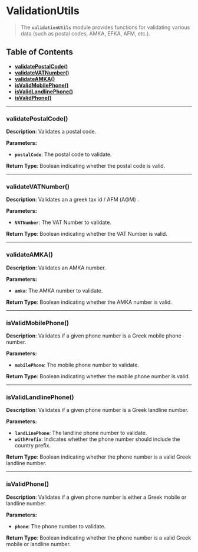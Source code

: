 # ValidationUtils

> The **`validationUtils`** module provides functions for validating various data (such as postal codes, AMKA, EFKA, AFM, etc.).

## Table of Contents

- [**validatePostalCode()**](#validatePostalCode)
- [**validateVATNumber()**](#validateVATNumber)
- [**validateAMKA()**](#validateAMKA)
- [**isValidMobilePhone()**](#isValidMobilePhone)
- [**isValidLandlinePhone()**](#isValidLandlinePhone)
- [**isValidPhone()**](#isValidPhone)

---

### validatePostalCode()<a id='validatePostalCode'></a>

**Description**: Validates a postal code.

**Parameters:**

- **`postalCode`**: The postal code to validate.

**Return Type**: Boolean indicating whether the postal code is valid.

---

### validateVATNumber()<a id='validateVATNumber'></a>

**Description**: Validates an a greek tax id / AFM (ΑΦΜ) .

**Parameters:**

- **`VATNumber`**: The VAT Number to validate.

**Return Type**: Boolean indicating whether the VAT Number is valid.

---

### validateAMKA()<a id='validateAMKA'></a>

**Description**: Validates an AMKA number.

**Parameters:**

- **`amka`**: The AMKA number to validate.

**Return Type**: Boolean indicating whether the AMKA number is valid.

---

### isValidMobilePhone()<a id='isValidMobilePhone'></a>

**Description**: Validates if a given phone number is a Greek mobile phone number.

**Parameters:**

- **`mobilePhone`**: The mobile phone number to validate.

**Return Type**: Boolean indicating whether the mobile phone number is valid.

---

### isValidLandlinePhone()<a id='isValidLandlinePhone'></a>

**Description**: Validates if a given phone number is a Greek landline number.

**Parameters:**

- **`landLinePhone`**: The landline phone number to validate.
- **`withPrefix`**: Indicates whether the phone number should include the country prefix.

**Return Type**: Boolean indicating whether the phone number is a valid Greek landline number.

---

### isValidPhone()<a id='isValidPhone'></a>

**Description**: Validates if a given phone number is either a Greek mobile or landline number.

**Parameters:**

- **`phone`**: The phone number to validate.

**Return Type**: Boolean indicating whether the phone number is a valid Greek mobile or landline number.
